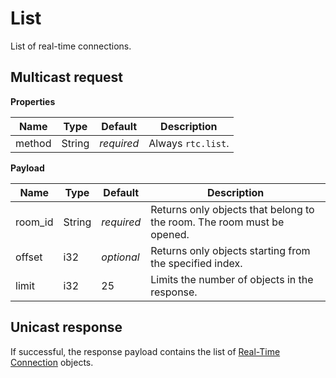 # List

List of real-time connections.



## Multicast request

**Properties**

Name             | Type   | Default    | Description
---------------- | ------ | ---------- | ------------------
method           | String | _required_ | Always `rtc.list`.

**Payload**

Name       | Type   | Default    | Description
---------- | ------ | ---------- | ------------------
room_id    | String | _required_ | Returns only objects that belong to the room. The room must be opened.
offset     | i32    | _optional_ | Returns only objects starting from the specified index.
limit      | i32    |         25 | Limits the number of objects in the response.



## Unicast response

If successful, the response payload contains the list of [Real-Time Connection](../rtc.md#properties) objects.
